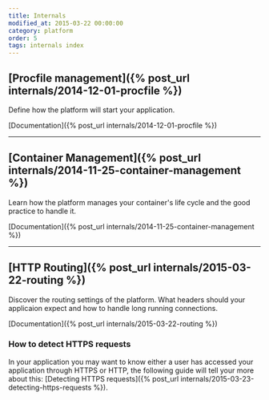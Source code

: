 ```yaml
---
title: Internals
modified_at: 2015-03-22 00:00:00
category: platform
order: 5
tags: internals index
---
```


## [Procfile management]({% post_url internals/2014-12-01-procfile %})

Define how the platform will start your application.

[Documentation]({% post_url internals/2014-12-01-procfile %})

<hr>

## [Container Management]({% post_url internals/2014-11-25-container-management %})

Learn how the platform manages your container's life cycle and the good practice to handle it.

[Documentation]({% post_url internals/2014-11-25-container-management %})

<hr>

## [HTTP Routing]({% post_url internals/2015-03-22-routing %})

Discover the routing settings of the platform. What headers should your
applicaion expect and how to handle long running connections.

[Documentation]({% post_url internals/2015-03-22-routing %})

### How to detect HTTPS requests

In your application you may want to know either a user has accessed your
application through HTTPS or HTTP, the following guide will tell your more
about this: [Detecting HTTPS requests]({% post_url internals/2015-03-23-detecting-https-requests %}).


